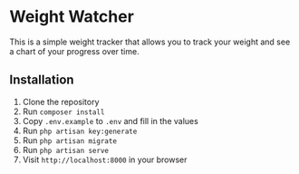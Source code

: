 # Weight Watcher

This is a simple weight tracker that allows you to track your weight and see a chart of your progress over time.

## Installation

1. Clone the repository
2. Run `composer install`
3. Copy `.env.example` to `.env` and fill in the values
4. Run `php artisan key:generate`
5. Run `php artisan migrate`
6. Run `php artisan serve`
7. Visit `http://localhost:8000` in your browser